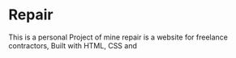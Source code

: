 # Repair
This is a personal Project of mine
repair is a website for freelance contractors, Built with HTML, CSS and

